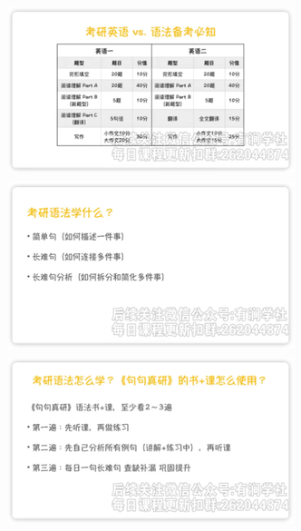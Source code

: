 ![](images/Pasted%20image%2020250313160738.png)

![](images/Pasted%20image%2020250313161407.png)

![](images/Pasted%20image%2020250313161605.png)





